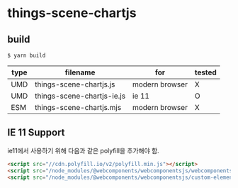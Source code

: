 # things-scene-chartjs

## build

`$ yarn build`

| type | filename                   | for            | tested |
| ---- | -------------------------- | -------------- | ------ |
| UMD  | things-scene-chartjs.js    | modern browser | X      |
| UMD  | things-scene-chartjs-ie.js | ie 11          | O      |
| ESM  | things-scene-chartjs.mjs   | modern browser | X      |

## IE 11 Support

ie11에서 사용하기 위해 다음과 같은 polyfill을 추가해야 함.

```html
<script src="//cdn.polyfill.io/v2/polyfill.min.js"></script>
<script src="/node_modules/@webcomponents/webcomponentsjs/webcomponents-bundle.js"></script>
<script src="/node_modules/@webcomponents/webcomponentsjs/custom-elements-es5-adapter.js"></script>
```
